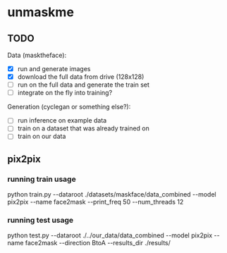 # unmaskme
## TODO
Data (masktheface):
- [X] run and generate images 
- [X] download the full data from drive (128x128)
- [ ] run on the full data and generate the train set
- [ ] integrate on the fly into training?

Generation (cyclegan or something else?):
- [ ] run inference on example data
- [ ] train on a dataset that was already trained on
- [ ] train on our data

## pix2pix

### running train usage
python train.py --dataroot ./datasets/maskface/data_combined --model pix2pix --name face2mask --print_freq 50 --num_threads 12

### running test usage
python test.py --dataroot ./../our_data/data_combined --model pix2pix --name face2mask --direction BtoA --results_dir ./results/